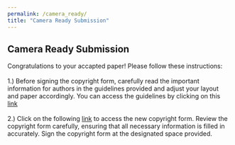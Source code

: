 ```yaml
---
permalink: /camera_ready/
title: "Camera Ready Submission"
---
```

## Camera Ready Submission

Congratulations to your accapted paper! Please follow these instructions: 
<br> 
<br>
1.) Before signing the copyright form, carefully read the important information for authors in the guidelines provided and adjust your layout and paper accordingly. You can access the guidelines by clicking on this [link](https://github.com/mlcnworkshop/mlcnworkshop.github.io/blob/master/files/Springer_Instructions_for_Authors_of_Proceedings_CS.pdf)
<br>
<br>
2.) Click on the following [link](https://github.com/mlcnworkshop/mlcnworkshop.github.io/blob/master/files/MLCN2023_license_to_publish.docx) to access the new copyright form. Review the copyright form carefully, ensuring that all necessary information is filled in accurately. Sign the copyright form at the designated space provided.
<br>
